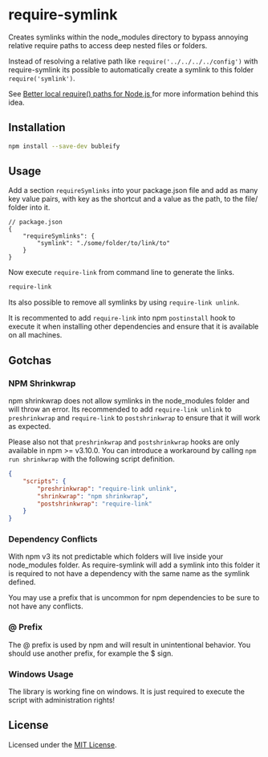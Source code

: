 # require-symlink

Creates symlinks within the node_modules directory to bypass annoying relative require paths to access deep nested files or folders.

Instead of resolving a relative path like `require('../../../../config')` with require-symlink its possible to automatically create a symlink to this folder `require('symlink')`.

See [Better local require() paths for Node.js
](https://gist.github.com/branneman/8048520#1-the-symlink) for more information behind this idea.

## Installation

``` bash
npm install --save-dev bubleify
```

## Usage

Add a section `requireSymlinks` into your package.json file and add as many key value pairs, with key as the shortcut and a value as the path, to the file/ folder into it.

```
// package.json
{
    "requireSymlinks": {
        "symlink": "./some/folder/to/link/to"
    }
}
```

Now execute `require-link` from command line to generate the links.

``` bash
require-link
```

Its also possible to remove all symlinks by using `require-link unlink`.

It is recommented to add `require-link` into npm `postinstall` hook to execute it when installing other dependencies and ensure that it is available on all machines.

## Gotchas

### NPM Shrinkwrap

npm shrinkwrap does not allow symlinks in the node_modules folder and will throw an error. Its recommended to add `require-link unlink` to `preshrinkwrap` and `require-link` to `postshrinkwrap` to ensure that it will work as expected.

Please also not that `preshrinkwrap` and `postshrinkwrap` hooks are only available in npm >= v3.10.0. You can introduce a workaround by calling `npm run shrinkwrap` with the following script definition.

``` json
{
    "scripts": {
        "preshrinkwrap": "require-link unlink",
        "shrinkwrap": "npm shrinkwrap",
        "postshrinkwrap": "require-link"
    }
}
```

### Dependency Conflicts

With npm v3 its not predictable which folders will live inside your node_modules folder. As require-symlink will add a symlink into this folder it is required to not have a dependency with the same name as the symlink defined.

You may use a prefix that is uncommon for npm dependencies to be sure to not have any conflicts.

### @ Prefix

The @ prefix is used by npm and will result in unintentional behavior. You should use another prefix, for example the $ sign.

### Windows Usage

The library is working fine on windows. It is just required to execute the script with administration rights!

## License

Licensed under the [MIT License](https://opensource.org/licenses/mit-license.php).
